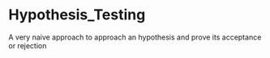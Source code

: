 # Hypothesis_Testing
A very naive approach to approach an hypothesis and prove its acceptance or rejection
